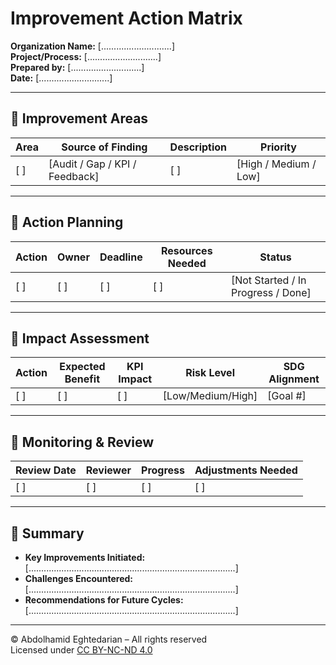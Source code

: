 # Improvement Action Matrix  
**Organization Name:** [............................]  
**Project/Process:** [............................]  
**Prepared by:** [............................]  
**Date:** [............................]  

---

## 🔹 Improvement Areas

| Area | Source of Finding | Description | Priority |
|------|-------------------|-------------|----------|
| [  ] | [Audit / Gap / KPI / Feedback] | [  ] | [High / Medium / Low] |

---

## 🔹 Action Planning

| Action | Owner | Deadline | Resources Needed | Status |
|--------|-------|----------|------------------|--------|
| [  ]   | [  ]  | [  ]     | [  ]             | [Not Started / In Progress / Done] |

---

## 🔹 Impact Assessment

| Action | Expected Benefit | KPI Impact | Risk Level | SDG Alignment |
|--------|------------------|------------|------------|----------------|
| [  ]   | [  ]              | [  ]       | [Low/Medium/High] | [Goal #] |

---

## 🔹 Monitoring & Review

| Review Date | Reviewer | Progress | Adjustments Needed |
|-------------|----------|----------|---------------------|
| [  ]        | [  ]     | [  ]     | [  ]                |

---

## 🔹 Summary

- **Key Improvements Initiated:**  
  [..................................................................................]  
- **Challenges Encountered:**  
  [..................................................................................]  
- **Recommendations for Future Cycles:**  
  [..................................................................................]

---

© Abdolhamid Eghtedarian – All rights reserved  
Licensed under [CC BY-NC-ND 4.0](https://creativecommons.org/licenses/by-nc-nd/4.0/)

